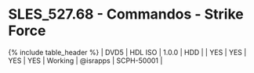 # SLES_527.68 - Commandos - Strike Force

{% include table_header %}
| DVD5 | HDL ISO | 1.0.0 | HDD |  | YES | YES | YES | YES | Working | @israpps | SCPH-50001 |  

